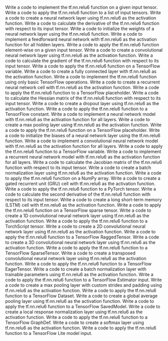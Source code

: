 Write a code to implement the tf.nn.relu6 function on a given input tensor.
Write a code to apply the tf.nn.relu6 function to a list of input tensors.
Write a code to create a neural network layer using tf.nn.relu6 as the activation function.
Write a code to calculate the derivative of the tf.nn.relu6 function with respect to its input tensor.
Write a code to initialize the weights of a neural network layer using the tf.nn.relu6 function.
Write a code to implement a feedforward neural network with tf.nn.relu6 as the activation function for all hidden layers.
Write a code to apply the tf.nn.relu6 function element-wise on a given input tensor.
Write a code to create a convolutional neural network layer using tf.nn.relu6 as the activation function.
Write a code to calculate the gradient of the tf.nn.relu6 function with respect to its input tensor.
Write a code to apply the tf.nn.relu6 function on a TensorFlow variable.
Write a code to create a fully connected layer with tf.nn.relu6 as the activation function.
Write a code to implement the tf.nn.relu6 function using only basic TensorFlow operations.
Write a code to create a recurrent neural network cell with tf.nn.relu6 as the activation function.
Write a code to apply the tf.nn.relu6 function to a TensorFlow placeholder.
Write a code to calculate the Hessian matrix of the tf.nn.relu6 function with respect to its input tensor.
Write a code to create a dropout layer using tf.nn.relu6 as the activation function.
Write a code to apply the tf.nn.relu6 function to a TensorFlow constant.
Write a code to implement a neural network model with tf.nn.relu6 as the activation function for all layers.
Write a code to create a max pooling layer using tf.nn.relu6 as the activation function.
Write a code to apply the tf.nn.relu6 function on a TensorFlow placeholder.
Write a code to initialize the biases of a neural network layer using the tf.nn.relu6 function.
Write a code to implement a convolutional neural network model with tf.nn.relu6 as the activation function for all layers.
Write a code to apply the tf.nn.relu6 function to a TensorFlow variable.
Write a code to implement a recurrent neural network model with tf.nn.relu6 as the activation function for all layers.
Write a code to calculate the Jacobian matrix of the tf.nn.relu6 function with respect to its input tensor.
Write a code to create a batch normalization layer using tf.nn.relu6 as the activation function.
Write a code to apply the tf.nn.relu6 function on a NumPy array.
Write a code to create a gated recurrent unit (GRU) cell with tf.nn.relu6 as the activation function.
Write a code to apply the tf.nn.relu6 function to a PyTorch tensor.
Write a code to calculate the second derivative of the tf.nn.relu6 function with respect to its input tensor.
Write a code to create a long short-term memory (LSTM) cell with tf.nn.relu6 as the activation function.
Write a code to apply the tf.nn.relu6 function on a TensorFlow sparse tensor.
Write a code to create a 1D convolutional neural network layer using tf.nn.relu6 as the activation function.
Write a code to apply the tf.nn.relu6 function to a TorchScript tensor.
Write a code to create a 2D convolutional neural network layer using tf.nn.relu6 as the activation function.
Write a code to apply the tf.nn.relu6 function to a TensorFlow RaggedTensor.
Write a code to create a 3D convolutional neural network layer using tf.nn.relu6 as the activation function.
Write a code to apply the tf.nn.relu6 function to a TensorFlow SparseTensor.
Write a code to create a transposed convolutional neural network layer using tf.nn.relu6 as the activation function.
Write a code to apply the tf.nn.relu6 function to a TensorFlow EagerTensor.
Write a code to create a batch normalization layer with trainable parameters using tf.nn.relu6 as the activation function.
Write a code to apply the tf.nn.relu6 function to a TensorFlow Estimator input.
Write a code to create a max pooling layer with custom strides and padding using tf.nn.relu6 as the activation function.
Write a code to apply the tf.nn.relu6 function to a TensorFlow Dataset.
Write a code to create a global average pooling layer using tf.nn.relu6 as the activation function.
Write a code to apply the tf.nn.relu6 function to a TensorFlow SavedModel.
Write a code to create a local response normalization layer using tf.nn.relu6 as the activation function.
Write a code to apply the tf.nn.relu6 function to a TensorFlow GraphDef.
Write a code to create a softmax layer using tf.nn.relu6 as the activation function.
Write a code to apply the tf.nn.relu6 function to a TensorFlow Lite model input.